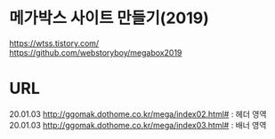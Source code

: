 # 메가박스 사이트 만들기(2019)

https://wtss.tistory.com/  
https://github.com/webstoryboy/megabox2019

# URL

20.01.03 http://ggomak.dothome.co.kr/mega/index02.html# : 헤더 영역
20.01.03 http://ggomak.dothome.co.kr/mega/index03.html# : 배너 영역
